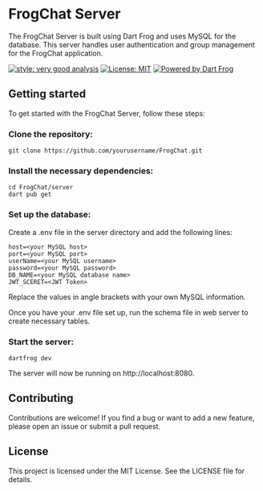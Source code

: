 # FrogChat Server

The FrogChat Server is built using Dart Frog and uses MySQL for the database. This server handles user authentication and group management for the FrogChat application.


[![style: very good analysis][very_good_analysis_badge]][very_good_analysis_link]
[![License: MIT][license_badge]][license_link]
[![Powered by Dart Frog](https://img.shields.io/endpoint?url=https://tinyurl.com/dartfrog-badge)](https://dartfrog.vgv.dev)

[license_badge]: https://img.shields.io/badge/license-MIT-blue.svg
[license_link]: https://opensource.org/licenses/MIT
[very_good_analysis_badge]: https://img.shields.io/badge/style-very_good_analysis-B22C89.svg
[very_good_analysis_link]: https://pub.dev/packages/very_good_analysis

## Getting started
To get started with the FrogChat Server, follow these steps:

### Clone the repository:

```
git clone https://github.com/yourusername/FrogChat.git
```

### Install the necessary dependencies:

```
cd FrogChat/server
dart pub get
```

### Set up the database:

Create a .env file in the server directory and add the following lines:

```
host=<your MySQL host>
port=<your MySQL port>
userName=<your MySQL username>
password=<your MySQL password>
DB_NAME=<your MySQL database name>
JWT_SCERET=<JWT Token>
```

Replace the values in angle brackets with your own MySQL information.

Once you have your .env file set up, run the schema file in web server to create necessary tables.

### Start the server:

```
dartfrog dev
```

The server will now be running on http://localhost:8080.

## Contributing
Contributions are welcome! If you find a bug or want to add a new feature, please open an issue or submit a pull request.

## License
This project is licensed under the MIT License. See the LICENSE file for details.